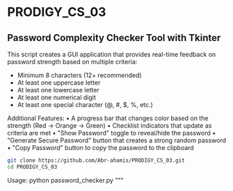 # PRODIGY_CS_03

Password Complexity Checker Tool with Tkinter
------------------------------------------------
This script creates a GUI application that provides real-time feedback on
password strength based on multiple criteria:
  - Minimum 8 characters (12+ recommended)
  - At least one uppercase letter
  - At least one lowercase letter
  - At least one numerical digit
  - At least one special character (@, #, $, %, etc.)

Additional Features:
  • A progress bar that changes color based on the strength (Red → Orange → Green)
  • Checklist indicators that update as criteria are met
  • "Show Password" toggle to reveal/hide the password
  • "Generate Secure Password" button that creates a strong random password
  • "Copy Password" button to copy the password to the clipboard
```bash
git clone https://github.com/Abr-ahamis/PRODIGY_CS_03.git
cd PRODIGY_CS_03
```
Usage:
    python password_checker.py
"""
